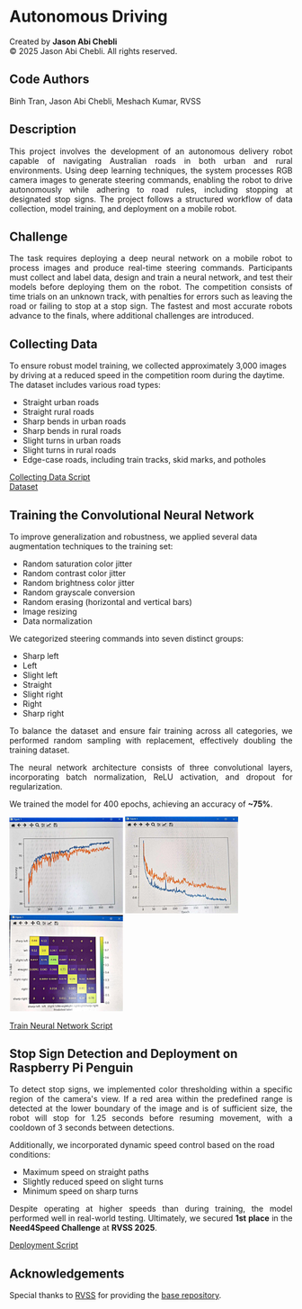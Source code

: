 # Autonomous Driving

Created by **Jason Abi Chebli**  
© 2025 Jason Abi Chebli. All rights reserved.

## Code Authors
Binh Tran, Jason Abi Chebli, Meshach Kumar, RVSS

## Description
<div style="text-align: justify;">This project involves the development of an autonomous delivery robot capable of navigating Australian roads in both urban and rural environments. Using deep learning techniques, the system processes RGB camera images to generate steering commands, enabling the robot to drive autonomously while adhering to road rules, including stopping at designated stop signs. The project follows a structured workflow of data collection, model training, and deployment on a mobile robot.</div>

## Challenge
<div style="text-align: justify;">The task requires deploying a deep neural network on a mobile robot to process images and produce real-time steering commands. Participants must collect and label data, design and train a neural network, and test their models before deploying them on the robot. The competition consists of time trials on an unknown track, with penalties for errors such as leaving the road or failing to stop at a stop sign. The fastest and most accurate robots advance to the finals, where additional challenges are introduced.</div>

## Collecting Data
To ensure robust model training, we collected approximately 3,000 images by driving at a reduced speed in the competition room during the daytime. The dataset includes various road types:
- Straight urban roads
- Straight rural roads
- Sharp bends in urban roads
- Sharp bends in rural roads
- Slight turns in urban roads
- Slight turns in rural roads
- Edge-case roads, including train tracks, skid marks, and potholes

[Collecting Data Script](https://github.com/jabichebli/autonomousDriving/blob/main/scripts/collect.py)  
[Dataset](https://github.com/jabichebli/autonomousDriving/tree/main/data)

## Training the Convolutional Neural Network
To improve generalization and robustness, we applied several data augmentation techniques to the training set:
- Random saturation color jitter
- Random contrast color jitter
- Random brightness color jitter
- Random grayscale conversion
- Random erasing (horizontal and vertical bars)
- Image resizing
- Data normalization

We categorized steering commands into seven distinct groups:
- Sharp left
- Left
- Slight left
- Straight
- Slight right
- Right
- Sharp right

<div style="text-align: justify;">
To balance the dataset and ensure fair training across all categories, we performed random sampling with replacement, effectively doubling the training dataset.

The neural network architecture consists of three convolutional layers, incorporating batch normalization, ReLU activation, and dropout for regularization.

We trained the model for 400 epochs, achieving an accuracy of **~75%**. 
</div>

<img src="https://github.com/jabichebli/autonomousDriving/blob/main/results/Accuracy_Curve.jpg" width="40%"> <img src="https://github.com/jabichebli/autonomousDriving/blob/main/results/Loss_Curve.jpg" width="40%">
<img src="https://github.com/jabichebli/autonomousDriving/blob/main/results/Confusion_Matrix.jpg" width="40%">

[Train Neural Network Script](https://github.com/jabichebli/autonomousDriving/blob/main/scripts/train_net.py)

## Stop Sign Detection and Deployment on Raspberry Pi Penguin
<div style="text-align: justify;">To detect stop signs, we implemented color thresholding within a specific region of the camera's view. If a red area within the predefined range is detected at the lower boundary of the image and is of sufficient size, the robot will stop for 1.25 seconds before resuming movement, with a cooldown of 3 seconds between detections. </div>

Additionally, we incorporated dynamic speed control based on the road conditions:
- Maximum speed on straight paths
- Slightly reduced speed on slight turns
- Minimum speed on sharp turns

<div style="text-align: justify;">Despite operating at higher speeds than during training, the model performed well in real-world testing. Ultimately, we secured <strong>1st place</strong> in the <strong>Need4Speed Challenge</strong> at <strong>RVSS 2025</strong>.</div>

[Deployment Script](https://github.com/jabichebli/autonomousDriving/blob/main/scripts/deploy.py)

## Acknowledgements
Special thanks to [RVSS](https://www.rvss.org.au/) for providing the [base repository](https://github.com/rvss-australia/RVSS_Need4Speed).
